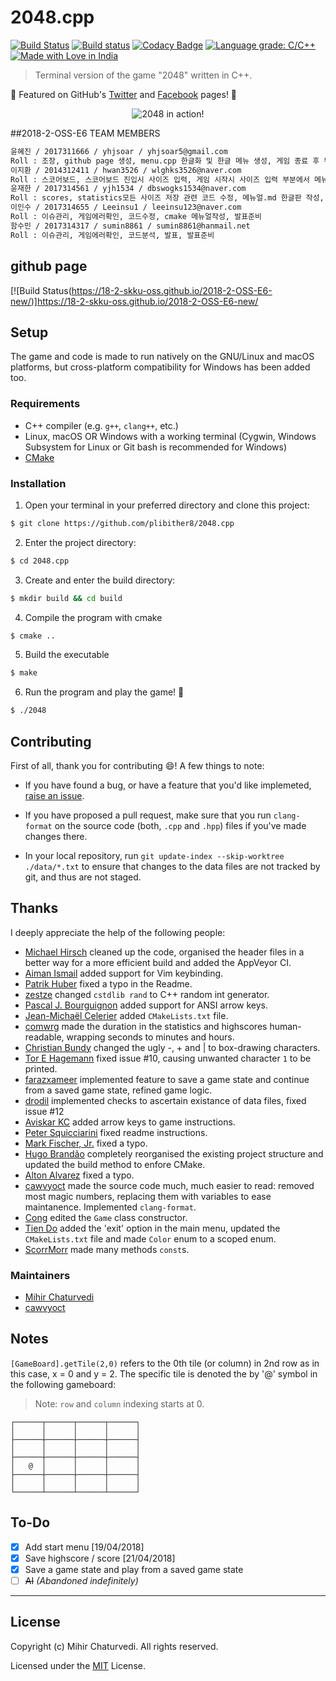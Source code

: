 # 2048.cpp

[![Build Status](https://img.shields.io/travis/plibither8/2048.cpp.svg)](https://travis-ci.com/plibither8/2048.cpp)
[![Build status](https://ci.appveyor.com/api/projects/status/sljhlvcx8k11ckw7?svg=true)](https://ci.appveyor.com/project/plibither8/2048-cpp)
[![Codacy Badge](https://api.codacy.com/project/badge/Grade/b37414d66e7d4146bf72a4a467fdc84d)](https://app.codacy.com/app/plibither8/2048.cpp?utm_source=github.com&utm_medium=referral&utm_content=plibither8/2048.cpp&utm_campaign=Badge_Grade_Dashboard)
[![Language grade: C/C++](https://img.shields.io/lgtm/grade/cpp/g/plibither8/2048.cpp.svg?logo=lgtm&logoWidth=18)](https://lgtm.com/projects/g/plibither8/2048.cpp/context:cpp)
[![Made with Love in India](https://madewithlove.org.in/badge.svg)](https://madewithlove.org.in/)

> Terminal version of the game "2048" written in C++.

:tada: Featured on GitHub's [Twitter](https://twitter.com/github/status/1017094930991370240) and [Facebook](https://www.facebook.com/GitHub/videos/1433491453419807/) pages! :tada:

<p align="center">
<img align="center" alt="2048 in action!" src="assets/demo.gif"></img>
</p>

##2018-2-OSS-E6 TEAM MEMBERS

```bash
윤혜진 / 2017311666 / yhjsoar / yhjsoar5@gmail.com
Roll : 조장, github page 생성, menu.cpp 한글화 및 한글 메뉴 생성, 게임 종료 후 뒤로가기 구현, 한글 스코어 오류 수정
이지환 / 2014312411 / hwan3526 / wlghks3526@naver.com
Roll : 스코어보드, 스코어보드 진입시 사이즈 입력, 게임 시작시 사이즈 입력 부분에서 메뉴로 돌아갈 수 있도록 코드 수정, game.cpp 한글화
윤재한 / 2017314561 / yjh1534 / dbswogks1534@naver.com
Roll : scores, statistics모든 사이즈 저장 관련 코드 수정, 메뉴얼.md 한글판 작성, scores.cpp 한글화, ReadMe.md 수정
이인수 / 2017314655 / Leeinsu1 / leeinsu123@naver.com
Roll : 이슈관리, 게임에러확인, 코드수정, cmake 메뉴얼작성, 발표준비
함수민 / 2017314317 / sumin8861 / sumin8861@hanmail.net
Roll : 이슈관리, 게임에러확인, 코드분석, 발표, 발표준비
```

## github page
[![Build Status(https://18-2-skku-oss.github.io/2018-2-OSS-E6-new/)]https://18-2-skku-oss.github.io/2018-2-OSS-E6-new/


## Setup

The game and code is made to run natively on the GNU/Linux and macOS platforms, but cross-platform compatibility for Windows has been added too.

### Requirements

* C++ compiler (e.g. `g++`, `clang++`, etc.)
* Linux, macOS OR Windows with a working terminal (Cygwin, Windows Subsystem for Linux or Git bash is recommended for Windows)
* [CMake](https://cmake.org/)

### Installation

1. Open your terminal in your preferred directory and clone this project:
```bash
$ git clone https://github.com/plibither8/2048.cpp
```
2. Enter the project directory:
```bash
$ cd 2048.cpp
```
3. Create and enter the build directory:
```bash
$ mkdir build && cd build
```
4. Compile the program with cmake
```bash
$ cmake ..
```
5. Build the executable
```bash
$ make
```
6. Run the program and play the game! :tada:
```bash
$ ./2048
```

## Contributing

First of all, thank you for contributing :smile:! A few things to note:

* If you have found a bug, or have a feature that you'd like implemeted, [raise an issue](https://github.com/plibither8/2048.cpp/issues).

* If you have proposed a pull request, make sure that you run `clang-format` on the source code (both, `.cpp` and `.hpp`) files if you've made changes there.

* In your local repository, run `git update-index --skip-worktree ./data/*.txt` to ensure that changes to the data files are not tracked by git, and thus are not staged.

## Thanks

I deeply appreciate the help of the following people:

* [Michael Hirsch](https://github.com/scivision) cleaned up the code, organised the header files in a better way for a more efficient build and added the AppVeyor CI.
* [Aiman Ismail](https://github.com/pokgak) added support for Vim keybinding.
* [Patrik Huber](https://github.com/patrikhuber) fixed a typo in the Readme.
* [zestze](https://github.com/zestze) changed `cstdlib rand` to C++ random int generator.
* [Pascal J. Bourguignon](https://github.com/informatimago) added support for ANSI arrow keys.
* [Jean-Michaël Celerier](https://github.com/jcelerier) added `CMakeLists.txt` file.
* [comwrg](https://github.com/comwrg) made the duration in the statistics and highscores human-readable, wrapping seconds to minutes and hours.
* [Christian Bundy](https://github.com/christianbundy) changed the ugly -, + and | to box-drawing characters.
* [Tor E Hagemann](https://github.com/hagemt) fixed issue #10, causing unwanted character `1` to be printed.
* [farazxameer](https://github.com/farazxameer) implemented feature to save a game state and continue from a saved game state, refined game logic.
* [drodil](https://github.com/drodil) implemented checks to ascertain existance of data files, fixed issue #12
* [Aviskar KC](https://github.com/aviskarkc10) added arrow keys to game instructions.
* [Peter Squicciarini](https://github.com/stripedpajamas) fixed readme instructions.
* [Mark Fischer, Jr.](https://github.com/flyingfisch) fixed a typo.
* [Hugo Brandão](https://github.com/jhugobb) completely reorganised the existing project structure and updated the build method to enfore CMake.
* [Alton Alvarez](https://github.com/mathematicalist) fixed a typo.
* [cawvyoct](https://github.com/cawvyoct) made the source code much, much easier to read: removed most magic numbers, replacing them with variables to ease maintanence. Implemented `clang-format`.
* [Cong](https://github.com/cxong) edited the `Game` class constructor.
* [Tien Do](https://github.com/tiendq) added the 'exit' option in the main menu, updated the `CMakeLists.txt` file and made `Color` enum to a scoped enum.
* [ScorrMorr](https://github.com/ScorrMorr) made many methods `const`s.

### Maintainers

* [Mihir Chaturvedi](https://github.com/plibither8)
* [cawvyoct](https://github.com/cawvyoct)

## Notes

`[GameBoard].getTile(2,0)` refers to the 0th tile (or column) in 2nd row as in this case, x = 0 and y = 2. The specific tile is denoted the by '@' symbol in the following gameboard:

> Note: `row` and `column` indexing starts at 0.

```plaintext
┌──────┬──────┬──────┬──────┐
│      │      │      │      │
├──────┼──────┼──────┼──────┤
│      │      │      │      │
├──────┼──────┼──────┼──────┤
│   @  │      │      │      │
├──────┼──────┼──────┼──────┤
│      │      │      │      │
└──────┴──────┴──────┴──────┘
```

## To-Do

- [x] Add start menu [19/04/2018]
- [x] Save highscore / score [21/04/2018]
- [x] Save a game state and play from a saved game state
- [ ] ~~AI~~ *(Abandoned indefinitely)*

---

## License

Copyright (c) Mihir Chaturvedi. All rights reserved.

Licensed under the [MIT](LICENSE) License.
